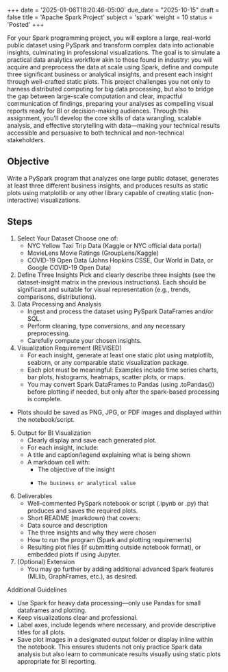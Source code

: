 +++
date = '2025-01-06T18:20:46-05:00'
due_date = "2025-10-15"
draft = false
title = 'Apache Spark Project'
subject = 'spark'
weight = 10
status = 'Posted'
+++

For your Spark programming project, you will explore a large, real-world public dataset using PySpark and transform complex data into actionable insights, culminating in professional visualizations. The goal is to simulate a practical data analytics workflow akin to those found in industry: you will acquire and preprocess the data at scale using Spark, define and compute three significant business or analytical insights, and present each insight through well-crafted static plots. This project challenges you not only to harness distributed computing for big data processing, but also to bridge the gap between large-scale computation and clear, impactful communication of findings, preparing your analyses as compelling visual reports ready for BI or decision-making audiences. Through this assignment, you'll develop the core skills of data wrangling, scalable analysis, and effective storytelling with data—making your technical results accessible and persuasive to both technical and non-technical stakeholders.

<!-- more -->


## Objective
Write a PySpark program that analyzes one large public dataset, generates at least three different business insights, and produces results as static plots using matplotlib or any other library capable of creating static (non-interactive) visualizations.
## Steps

1. Select Your Dataset
   Choose one of:
   -	NYC Yellow Taxi Trip Data (Kaggle or NYC official data portal)
   -	MovieLens Movie Ratings (GroupLens/Kaggle)
   -	COVID-19 Open Data (Johns Hopkins CSSE, Our World in Data, or Google COVID-19 Open Data)
2. Define Three Insights
   Pick and clearly describe three insights (see the dataset-insight matrix in the previous instructions). Each should be significant and suitable for visual representation (e.g., trends, comparisons, distributions).
3. Data Processing and Analysis
   -	Ingest and process the dataset using PySpark DataFrames and/or SQL.
   -	Perform cleaning, type conversions, and any necessary preprocessing.
   -	Carefully compute your chosen insights.
4. Visualization Requirement (REVISED)
   -	For each insight, generate at least one static plot using matplotlib, seaborn, or any comparable static visualization package.
      - Each plot must be meaningful: Examples include time series charts, bar plots, histograms, heatmaps, scatter plots, or maps.
      - You may convert Spark DataFrames to Pandas (using .toPandas()) before plotting if needed, but only after the spark-based processing is complete.
-	Plots should be saved as PNG, JPG, or PDF images and displayed within the notebook/script.
5. Output for BI Visualization
   -	Clearly display and save each generated plot.
   -	For each insight, include:
   - A title and caption/legend explaining what is being shown
   - A markdown cell with:
      - The objective of the insight
      - 	The business or analytical value
6. Deliverables
   -	Well-commented PySpark notebook or script (.ipynb or .py) that produces and saves the required plots.
   -	Short README (markdown) that covers:
      - Data source and description
      - The three insights and why they were chosen
      - How to run the program (Spark and plotting requirements)
      -	Resulting plot files (if submitting outside notebook format), or embedded plots if using Jupyter.
7. (Optional) Extension
   -	You may go further by adding additional advanced Spark features (MLlib, GraphFrames, etc.), as desired.
   
Additional Guidelines
-	Use Spark for heavy data processing—only use Pandas for small dataframes and plotting.
-	Keep visualizations clear and professional.
-	Label axes, include legends where necessary, and provide descriptive titles for all plots.
-	Save plot images in a designated output folder or display inline within the notebook.
This ensures students not only practice Spark data analysis but also learn to communicate results visually using static plots appropriate for BI reporting.
